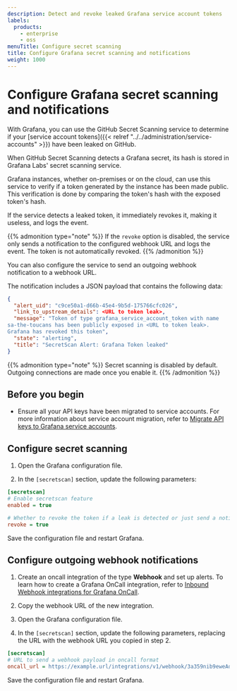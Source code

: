 ```yaml
---
description: Detect and revoke leaked Grafana service account tokens
labels:
  products:
    - enterprise
    - oss
menuTitle: Configure secret scanning
title: Configure Grafana secret scanning and notifications
weight: 1000
---
```


# Configure Grafana secret scanning and notifications

With Grafana, you can use the GitHub Secret Scanning service to determine if your [service account tokens]({{< relref "../../administration/service-accounts" >}}) have been leaked on GitHub.

When GitHub Secret Scanning detects a Grafana secret, its hash is stored in Grafana Labs' secret scanning service.

Grafana instances, whether on-premises or on the cloud, can use this service to verify if a token generated by the instance has been made public. This verification is done by comparing the token's hash with the exposed token's hash.

If the service detects a leaked token, it immediately revokes it, making it useless, and logs the event.

{{% admonition type="note" %}}
If the `revoke` option is disabled, the service only sends a notification to the configured webhook URL and logs the event. The token is not automatically revoked.
{{% /admonition %}}

You can also configure the service to send an outgoing webhook notification to a webhook URL.

The notification includes a JSON payload that contains the following data:

```json
{
  "alert_uid": "c9ce50a1-d66b-45e4-9b5d-175766cfc026",
  "link_to_upstream_details": <URL to token leak>,
  "message": "Token of type grafana_service_account_token with name
sa-the-toucans has been publicly exposed in <URL to token leak>.
Grafana has revoked this token",
  "state": "alerting",
  "title": "SecretScan Alert: Grafana Token leaked"
}
```

{{% admonition type="note" %}}
Secret scanning is disabled by default. Outgoing connections are made once you enable it.
{{% /admonition %}}

## Before you begin

- Ensure all your API keys have been migrated to service accounts.
  For more information about service account migration, refer to [Migrate API keys to Grafana service accounts](/docs/grafana/<GRAFANA_VERSION>/administration/service-accounts/migrate-api-keys/).

## Configure secret scanning

1. Open the Grafana configuration file.

1. In the `[secretscan]` section, update the following parameters:

```ini
[secretscan]
# Enable secretscan feature
enabled = true

# Whether to revoke the token if a leak is detected or just send a notification
revoke = true
```

Save the configuration file and restart Grafana.

## Configure outgoing webhook notifications

1. Create an oncall integration of the type **Webhook** and set up alerts.
   To learn how to create a Grafana OnCall integration, refer to [Inbound Webhook integrations for Grafana OnCall](/docs/oncall/latest/integrations/webhook/).

1. Copy the webhook URL of the new integration.

1. Open the Grafana configuration file.

1. In the `[secretscan]` section, update the following parameters,
   replacing the URL with the webhook URL you copied in step 2.

```ini
[secretscan]
# URL to send a webhook payload in oncall format
oncall_url = https://example.url/integrations/v1/webhook/3a359nib9eweAd9lAAAETVdOx/
```

Save the configuration file and restart Grafana.
